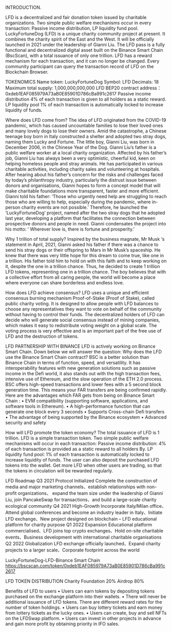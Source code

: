 INTRODUCTION.

LFD is a decentralized and fair donation token issued by charitable organizations. Two simple public welfare 
mechanisms occur in every transaction: Passive income distribution, LP liquidity fund pool.
LuckyFortuneDog (LFD) is a unique charity community project at present. It combines the charity spirit of the East 
and the West. It will be officially launched in 2021 under the leadership of Gianni Liu. The LFD pass is a fully 
functional and decentralized digital asset built on the Binance Smart Chain (BscScan), with a total issuance of only 
one trillion. LFD has a reward mechanism for each transaction, and it can no longer be changed. Every community 
participant can query the transaction record of LFD on the Blockchain Browser.

TOKENOMICS
Name token: LuckyFortuneDog
Symbol: LFD
Decimals: 18
Maximum total supply: 1,000,000,000,000 LFD
BEP20 contract address：0xdeb1EAF085979A73aB0E85901D786cBa991c2617
Passive income distribution
4% of each transaction is given to all holders as a static reward.
LP liquidity pool
1% of each transaction is automatically locked to increase liquidity of funds.

Where does LFD come from? 
The idea of LFD originated from the COVID-19 pandemic, which has caused uncountable families to lose their loved 
ones and many lovely dogs to lose their owners. Amid the catastrophe, a Chinese teenage boy born in Italy 
constructed a shelter and adopted two stray dogs, naming them Lucky and Fortune. The little boy, Gianni Liu, was 
born in December 2006, in the Chinese Year of the Dog. Gianni Liu’s father is a public welfare worker at a local 
charity organization. Affected by his father’s job, Gianni Liu has always been a very optimistic, cheerful kid, keen 
on helping homeless people and stray animals. He has participated in various charitable activities, including charity 
sales and volunteering at hospitals. After hearing about his father’s concern for the risks and challenges faced by 
today’s philanthropy industry, particularly the distrust issue between donors and organisations, Gianni hopes to 
form a concept model that will make charitable foundations more transparent, faster and more efficient. Gianni 
told his father: ‘Those who urgently need help are struggling to reach those who are willing to help, especially 
during the pandemic, where in-person charity events are not possible.’ Therefore, he  launched  the 
‘LuckyFortuneDog’ project, named after the two stray dogs that he adopted last year, developing a platform that 
facilitates the connection between prospective donors and people in need. Gianni condensates the project into his 
motto: ‘ Wherever love is, there is fortune and prosperity.’ 

Why 1 trillion of total supply? 
Inspired by the business magnate, Mr Musk ‘s statement in April, 2021, Gianni asked his father if there was a 
chance to send his stray dogs or their offspring to Mars in Mr Musk’s spaceship. He knew that there was very little 
hope for this dream to come true, like one in a trillion. His father told him to hold on with this faith and to keep 
working on it, despite the one in a trillion chance.  Thus, he decided to create 1 trillion LFD tokens, representing one 
in a trillion chance. The boy believes that with a collective effort from all caring people, the world will become a 
place where everyone can share borderless and endless love.

How does LFD achieve consensus?
LFD uses a unique and efficient consensus burning mechanism Proof-of-Stake (Proof of Stake), called public charity 
voting.  It is designed to allow people with LFD balances to choose any representatives they want to vote on behalf 
of the community without having to control their funds. The decentralized holders of LFD can decide who will 
generate social consensus instead of mining companies, which makes it easy to redistribute voting weight on a 
global scale. The voting process is very effective and is an important part of the free use of LFD and the destruction 
of tokens.

LFD PARTNERSHIP WITH BINANCE
LFD is actively working on Binance Smart Chain. Down below we will answer the question: Why does the LFD use the Binance Smart Chain contract?
BSC is a better solution than Binance Chain in terms of function, speed, and versatility. It has interoperability features with new generation solutions such as passive income in the Defi world, it also stands out with the high transaction fees, intensive use of Ethereum, and the slow operation of the ETH 2.0 process.
BSC offers high-speed transactions and lower fees with a 5 second block generation time. This means your FAR transfers are being confirmed rapidly.
Here are the advantages which FAR gets from being on Binance Smart Chain :
• EVM compatibility (supporting software, applications, and software tools in Ethereum). 
• A high-performance function that can generate one block every 3 seconds 
• Supports Cross-chain Defi transfers 
• The advantage of being supported by the Binance ecosystem • Advanced security and safety

How will LFD promote the token economy?
The total issuance of LFD is 1 trillion. LFD is a simple transaction token. Two simple public welfare mechanisms will occur in each transaction: Passive income distribution: 4% of each transaction is provided as a static reward to all holders By. LP liquidity fund pool: 1% of each transaction is automatically locked to increase liquidity of funds.
The user can also deposit the purchased LFD tokens into the wallet. Get more LFD when other users are trading, so that the tokens in circulation will be rewarded regularly.

LFD Roadmap
Q3 2021
Protocol Initialized
Complete the construction of media and major marketing channels、establish relationships with non-profit organizations、 expand the team size under the leadership of Gianni Liu, join PancakeSwap for transactions、and build a large-scale charity ecological community
Q4 2021
High-Growth
Incorporate Italy/Milan office、Attend global conferences and become an industry leader in Italy、Initiate LFD exchange、New project designed on blockchain – LFD educational platform for charity purpose
Q1 2022
Expansion
Educational platform commercialised、LFD joins top crypto exchanges、Hold on-site charitable events、Business development with international charitable organisations
Q2 2022
Globalization
LFD exchange officially launched、Expand charity projects to a larger scale、Corporate footprint across the world

LuckyFortuneDog-LFD-Binance Smart Chain
https://bscscan.com/token/0xdeb1EAF085979A73aB0E85901D786cBa991c2617

LFD TOKEN DISTRIBUTION
Charity Foundation 20%
Airdrop 80%

Benefits of LFD to users
• Users can earn tokens by depositing tokens purchased on the exchange platform into their wallets. 
• There will never be additional issuance of LFD tokens. There are different reward rates for the number of token holdings. 
• Users can buy lottery tickets and earn money from lottery tickets as the lucky ones. • Users can create, buy and sell NFTs on the LFDSwap platform. 
• Users can invest in other projects in advance and gain more profit by obtaining priority in IFO sales.
